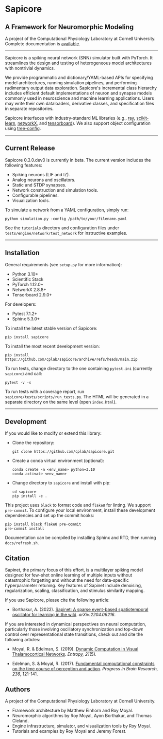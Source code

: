 Sapicore
========

A Framework for Neuromorphic Modeling
-------------------------------------

A project of the Computational Physiology Laboratory at Cornell University.
Complete documentation is [available](https://cplab.github.io/sapicore/index.html).

-----------------

Sapicore is a spiking neural network (SNN) simulator built with PyTorch. It streamlines
the design and testing of heterogeneous model architectures with nontrivial dynamics.

We provide programmatic and dictionary/YAML-based APIs for specifying model architectures,
running simulation pipelines, and performing rudimentary output data exploration.
Sapicore's incremental class hierarchy includes efficient default implementations of neuron
and synapse models commonly used in neuroscience and machine learning applications.
Users may write their own dataloaders, derivative classes, and specification files in separate repositories.

Sapicore interfaces with industry-standard ML libraries (e.g.,
[ray](https://docs.ray.io/en/latest/ray-core/walkthrough.html),
[scikit-learn](https://scikit-learn.org/stable/), [networkX](https://networkx.org/), and
[tensorboard](https://pytorch.org/docs/stable/tensorboard.html)).
We also support object configuration using [tree-config](https://github.com/matham/tree-config/).

***

Current Release
---------------
Sapicore 0.3.0.dev0 is currently in beta. The current version includes the following features:

* Spiking neurons (LIF and IZ).
* Analog neurons and oscillators.
* Static and STDP synapses.
* Network construction and simulation tools.
* Configurable pipelines.
* Visualization tools.

To simulate a network from a YAML configuration, simply run:

    python simulation.py -config /path/to/your/filename.yaml

See the `tutorials` directory and configuration files under `tests/engine/network/test_network`
for instructive examples.

***

Installation
------------
General requirements (see ``setup.py`` for more information):

* Python 3.10+
* Scientific Stack
* PyTorch 1.12.0+
* NetworkX 2.8.8+
* Tensorboard 2.9.0+

For developers:

* Pytest 7.1.2+
* Sphinx 5.3.0+

To install the latest stable version of Sapicore:

	pip install sapicore

To install the most recent development version:

	pip install https://github.com/cplab/sapicore/archive/refs/heads/main.zip

To run tests, change directory to the one containing `pytest.ini` (currently `sapicore`) and call:

    pytest -v -s

To run tests with a coverage report, run `sapicore/tests/scripts/run_tests.py`.
The HTML will be generated in a separate directory on the same level (open `index.html`).

***

Development
-----------
If you would like to modify or extend this library:

* Clone the repository:

      git clone https://github.com/cplab/sapicore.git

* Create a conda virtual environment (optional):

      conda create -n <env_name> python=3.10
      conda activate <env_name>

* Change directory to `sapicore` and install with pip:

      cd sapicore
      pip install -e .

This project uses ``black`` to format code and ``flake8`` for linting. We support ``pre-commit``.
To configure your local environment, install these development dependencies and set up the commit hooks:

	pip install black flake8 pre-commit
	pre-commit install

Documentation can be compiled by installing Sphinx and RTD, then running `docs/refresh.sh`.

Citation
--------
Sapinet, the primary focus of this effort, is a multilayer spiking model designed for few-shot online learning of
multiple inputs without catastrophic forgetting and without the need for data-specific hyperparameter
retuning. Key features of Sapinet include denoising, regularization, scaling, classification, and stimulus
similarity mapping.

If you use Sapicore, please cite the following article:

* Borthakur, A. (2022). [Sapinet: A sparse event-based spatiotemporal oscillator for learning in the
wild](https://arxiv.org/abs/2204.06216). <i>arXiv:2204.06216</i>.

If you are interested in dynamical perspectives on neural computation, particularly those involving
oscillatory synchronization and top-down control over representational state transitions,
check out and cite the following articles:

* Moyal, R. & Edelman, S. (2019). [Dynamic Computation in Visual Thalamocortical
Networks](https://www.mdpi.com/1099-4300/21/5/500). <i>Entropy, 21</i>(5).


* Edelman, S. & Moyal, R. (2017). [Fundamental computational constraints on the time course of perception and
action](https://www.sciencedirect.com/science/article/abs/pii/S007961231730050X).
<i>Progress in Brain Research, 236</i>, 121-141.

Authors
-------
A project of the Computational Physiology Laboratory at Cornell University.

- Framework architecture by Matthew Einhorn and Roy Moyal.
- Neuromorphic algorithms by Roy Moyal, Ayon Borthakur, and Thomas Cleland.
- Engine infrastructure, simulator, and visualization tools by Roy Moyal.
- Tutorials and examples by Roy Moyal and Jeremy Forest.
